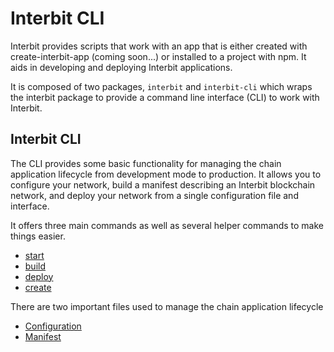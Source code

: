 # Interbit CLI

Interbit provides scripts that work with an app that is either created
with create-interbit-app (coming soon...) or installed to a project with
npm. It aids in developing and deploying Interbit applications.

It is composed of two packages, `interbit` and `interbit-cli` which
wraps the interbit package to provide a command line interface (CLI) to
work with Interbit.


## Interbit CLI

The CLI provides some basic functionality for managing the chain
application lifecycle from development mode to production. It allows you
to configure your network, build a manifest describing an Interbit
blockchain network, and deploy your network from a single configuration
file and interface.

It offers three main commands as well as several helper commands to make
things easier.

 - [start](start.md)
 - [build](build.md)
 - [deploy](deploy.md)
 - [create](create.md)

There are two important files used to manage the chain application lifecycle

 - [Configuration](config.md)
 - [Manifest](manifest.md)
